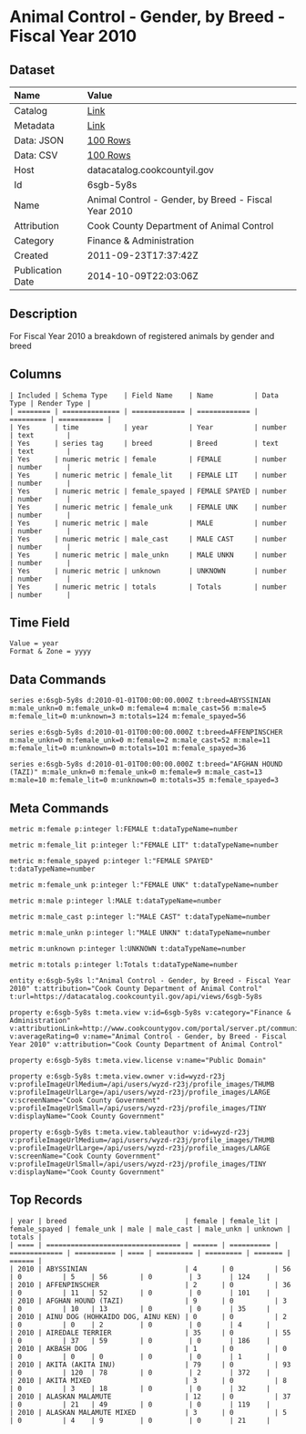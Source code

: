 # Animal Control - Gender, by Breed - Fiscal Year 2010

## Dataset

| Name | Value |
| :--- | :---- |
| Catalog | [Link](https://catalog.data.gov/dataset/animal-control-gender-by-breed-fiscal-year-2010-6c933) |
| Metadata | [Link](https://datacatalog.cookcountyil.gov/api/views/6sgb-5y8s) |
| Data: JSON | [100 Rows](https://datacatalog.cookcountyil.gov/api/views/6sgb-5y8s/rows.json?max_rows=100) |
| Data: CSV | [100 Rows](https://datacatalog.cookcountyil.gov/api/views/6sgb-5y8s/rows.csv?max_rows=100) |
| Host | datacatalog.cookcountyil.gov |
| Id | 6sgb-5y8s |
| Name | Animal Control - Gender, by Breed - Fiscal Year 2010 |
| Attribution | Cook County Department of Animal Control |
| Category | Finance & Administration |
| Created | 2011-09-23T17:37:42Z |
| Publication Date | 2014-10-09T22:03:06Z |

## Description

For Fiscal Year 2010 a breakdown of registered animals by gender and breed

## Columns

```ls
| Included | Schema Type    | Field Name    | Name          | Data Type | Render Type |
| ======== | ============== | ============= | ============= | ========= | =========== |
| Yes      | time           | year          | Year          | number    | text        |
| Yes      | series tag     | breed         | Breed         | text      | text        |
| Yes      | numeric metric | female        | FEMALE        | number    | number      |
| Yes      | numeric metric | female_lit    | FEMALE LIT    | number    | number      |
| Yes      | numeric metric | female_spayed | FEMALE SPAYED | number    | number      |
| Yes      | numeric metric | female_unk    | FEMALE UNK    | number    | number      |
| Yes      | numeric metric | male          | MALE          | number    | number      |
| Yes      | numeric metric | male_cast     | MALE CAST     | number    | number      |
| Yes      | numeric metric | male_unkn     | MALE UNKN     | number    | number      |
| Yes      | numeric metric | unknown       | UNKNOWN       | number    | number      |
| Yes      | numeric metric | totals        | Totals        | number    | number      |
```

## Time Field

```ls
Value = year
Format & Zone = yyyy
```

## Data Commands

```ls
series e:6sgb-5y8s d:2010-01-01T00:00:00.000Z t:breed=ABYSSINIAN m:male_unkn=0 m:female_unk=0 m:female=4 m:male_cast=56 m:male=5 m:female_lit=0 m:unknown=3 m:totals=124 m:female_spayed=56

series e:6sgb-5y8s d:2010-01-01T00:00:00.000Z t:breed=AFFENPINSCHER m:male_unkn=0 m:female_unk=0 m:female=2 m:male_cast=52 m:male=11 m:female_lit=0 m:unknown=0 m:totals=101 m:female_spayed=36

series e:6sgb-5y8s d:2010-01-01T00:00:00.000Z t:breed="AFGHAN HOUND (TAZI)" m:male_unkn=0 m:female_unk=0 m:female=9 m:male_cast=13 m:male=10 m:female_lit=0 m:unknown=0 m:totals=35 m:female_spayed=3
```

## Meta Commands

```ls
metric m:female p:integer l:FEMALE t:dataTypeName=number

metric m:female_lit p:integer l:"FEMALE LIT" t:dataTypeName=number

metric m:female_spayed p:integer l:"FEMALE SPAYED" t:dataTypeName=number

metric m:female_unk p:integer l:"FEMALE UNK" t:dataTypeName=number

metric m:male p:integer l:MALE t:dataTypeName=number

metric m:male_cast p:integer l:"MALE CAST" t:dataTypeName=number

metric m:male_unkn p:integer l:"MALE UNKN" t:dataTypeName=number

metric m:unknown p:integer l:UNKNOWN t:dataTypeName=number

metric m:totals p:integer l:Totals t:dataTypeName=number

entity e:6sgb-5y8s l:"Animal Control - Gender, by Breed - Fiscal Year 2010" t:attribution="Cook County Department of Animal Control" t:url=https://datacatalog.cookcountyil.gov/api/views/6sgb-5y8s

property e:6sgb-5y8s t:meta.view v:id=6sgb-5y8s v:category="Finance & Administration" v:attributionLink=http://www.cookcountygov.com/portal/server.pt/community/animal___rabies_control/247 v:averageRating=0 v:name="Animal Control - Gender, by Breed - Fiscal Year 2010" v:attribution="Cook County Department of Animal Control"

property e:6sgb-5y8s t:meta.view.license v:name="Public Domain"

property e:6sgb-5y8s t:meta.view.owner v:id=wyzd-r23j v:profileImageUrlMedium=/api/users/wyzd-r23j/profile_images/THUMB v:profileImageUrlLarge=/api/users/wyzd-r23j/profile_images/LARGE v:screenName="Cook County Government" v:profileImageUrlSmall=/api/users/wyzd-r23j/profile_images/TINY v:displayName="Cook County Government"

property e:6sgb-5y8s t:meta.view.tableauthor v:id=wyzd-r23j v:profileImageUrlMedium=/api/users/wyzd-r23j/profile_images/THUMB v:profileImageUrlLarge=/api/users/wyzd-r23j/profile_images/LARGE v:screenName="Cook County Government" v:profileImageUrlSmall=/api/users/wyzd-r23j/profile_images/TINY v:displayName="Cook County Government"
```

## Top Records

```ls
| year | breed                             | female | female_lit | female_spayed | female_unk | male | male_cast | male_unkn | unknown | totals | 
| ==== | ================================= | ====== | ========== | ============= | ========== | ==== | ========= | ========= | ======= | ====== | 
| 2010 | ABYSSINIAN                        | 4      | 0          | 56            | 0          | 5    | 56        | 0         | 3       | 124    | 
| 2010 | AFFENPINSCHER                     | 2      | 0          | 36            | 0          | 11   | 52        | 0         | 0       | 101    | 
| 2010 | AFGHAN HOUND (TAZI)               | 9      | 0          | 3             | 0          | 10   | 13        | 0         | 0       | 35     | 
| 2010 | AINU DOG (HOHKAIDO DOG, AINU KEN) | 0      | 0          | 2             | 0          | 0    | 2         | 0         | 0       | 4      | 
| 2010 | AIREDALE TERRIER                  | 35     | 0          | 55            | 0          | 37   | 59        | 0         | 0       | 186    | 
| 2010 | AKBASH DOG                        | 1      | 0          | 0             | 0          | 0    | 0         | 0         | 0       | 1      | 
| 2010 | AKITA (AKITA INU)                 | 79     | 0          | 93            | 0          | 120  | 78        | 0         | 2       | 372    | 
| 2010 | AKITA MIXED                       | 3      | 0          | 8             | 0          | 3    | 18        | 0         | 0       | 32     | 
| 2010 | ALASKAN MALAMUTE                  | 12     | 0          | 37            | 0          | 21   | 49        | 0         | 0       | 119    | 
| 2010 | ALASKAN MALAMUTE MIXED            | 3      | 0          | 5             | 0          | 4    | 9         | 0         | 0       | 21     | 
```